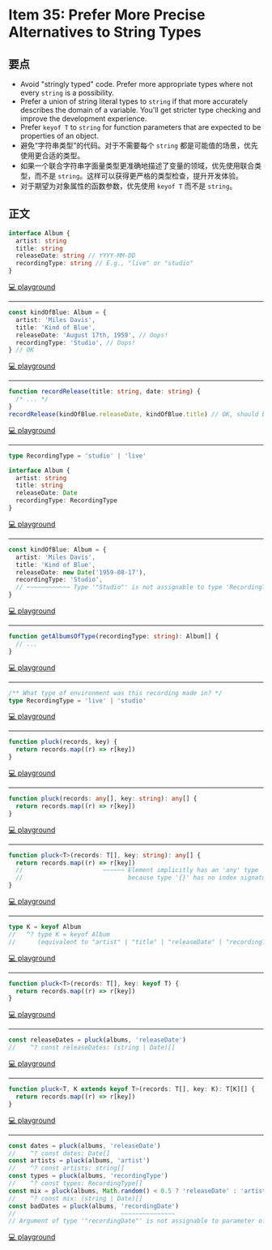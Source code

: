 # Item 35: Prefer More Precise Alternatives to String Types

## 要点

- Avoid "stringly typed" code. Prefer more appropriate types where not every `string` is a possibility.
- Prefer a union of string literal types to `string` if that more accurately describes the domain of a variable. You'll get stricter type checking and improve the development experience.
- Prefer `keyof T` to `string` for function parameters that are expected to be properties of an object.
- 避免“字符串类型”的代码。对于不需要每个 `string` 都是可能值的场景，优先使用更合适的类型。
- 如果一个联合字符串字面量类型更准确地描述了变量的领域，优先使用联合类型，而不是 `string`。这样可以获得更严格的类型检查，提升开发体验。
- 对于期望为对象属性的函数参数，优先使用 `keyof T` 而不是 `string`。

## 正文

```ts
interface Album {
  artist: string
  title: string
  releaseDate: string // YYYY-MM-DD
  recordingType: string // E.g., "live" or "studio"
}
```

[💻 playground](https://www.typescriptlang.org/play/?ts=5.4.5#code/JYOwLgpgTgZghgYwgAgIIBsBGBXAtsgbwChlk4oxgBnMALmRqlAHMBuE5SsdCexl9qSgQecKhAAicSHzBMQbUgHolyAJoa1AWgCyOrRIkdhCAPZQAJiwAqATwAOvBnIHLVAUQB0zTwBpkAETowABuEAHI5oE02FamAUQAvkRAA)

---

```ts
const kindOfBlue: Album = {
  artist: 'Miles Davis',
  title: 'Kind of Blue',
  releaseDate: 'August 17th, 1959', // Oops!
  recordingType: 'Studio', // Oops!
} // OK
```

[💻 playground](https://www.typescriptlang.org/play/?ts=5.4.5#code/JYOwLgpgTgZghgYwgAgIIBsBGBXAtsgbwChlk4oxgBnMALmRqlAHMBuE5SsdCexl9qSgQecKhAAicSHzBMQbUgHolyAJoa1AWgCyOrRIkdhCAPZQAJiwAqATwAOvBnIHLVAUQB0zTwBpkAETowABuEAHI5oE02FamAUQAvkRmIDTIANagFgDyMABC6NhOGDj4ALyEHOSUNPQA5DrAPFTIUiHU9b4cXDwNANLZkTDIhcVdxiIQYpLSTvWo2MzY6QCMAOxgABb+qwCcAKx7XW7IOab2VACEk2aWNg7zAMpgscCmJ8gqZxfXSaynHL9IhAA)

---

```ts
function recordRelease(title: string, date: string) {
  /* ... */
}
recordRelease(kindOfBlue.releaseDate, kindOfBlue.title) // OK, should be error
```

[💻 playground](https://www.typescriptlang.org/play/?ts=5.4.5#code/JYOwLgpgTgZghgYwgAgIIBsBGBXAtsgbwChlk4oxgBnMALmRqlAHMBuE5SsdCexl9qSgQecKhAAicSHzBMQbUgHolyAJoa1AWgCyOrRIkdhCAPZQAJiwAqATwAOvBnIHLVAUQB0zTwBpkAETowABuEAHI5oE02FamAUQAvkRmIDTIANagFgDyMABC6NhOGDj4ALyEHOSUNPQA5DrAPFTIUiHU9b4cXDwNANLZkTDIhcVdxiIQYpLSTvWo2MzY6QCMAOxgABb+qwCcAKx7XW7IOab2VACEk2aWNg7zAMpgscCmJ8gqZxfXSaynHL9IgwbAgBCUUwgZAmcwWABKUxmAApek5+Ap-BY5rJ5MwAJSEL4AKmQnnJyGJqmSsMsiNE4mRWRAuQKRQgnmEDNmkH8zNZYw5aPxAK+qiB-ioW1M2HQFmQmBQ0Cg5iIQA)

---

```ts
type RecordingType = 'studio' | 'live'

interface Album {
  artist: string
  title: string
  releaseDate: Date
  recordingType: RecordingType
}
```

[💻 playground](https://www.typescriptlang.org/play/?ts=5.4.5#code/C4TwDgpgBAShDGB7ATgEwJYDsDmAVc0AvFAOQDOwArhoiVAD6kA26AbhCQNwBQ3WwEZADMAhvGgBBJgCNKAWygBvblCgjkwdBQBcUCsizYeqzcCYRd+w8ajII5kWQgAREQN2uBNu0jSH8kLpwvhg4ARA8AL7cQA)

---

```ts
const kindOfBlue: Album = {
  artist: 'Miles Davis',
  title: 'Kind of Blue',
  releaseDate: new Date('1959-08-17'),
  recordingType: 'Studio',
  // ~~~~~~~~~~~~ Type '"Studio"' is not assignable to type 'RecordingType'
}
```

[💻 playground](https://www.typescriptlang.org/play/?ts=5.4.5#code/C4TwDgpgBAShDGB7ATgEwJYDsDmAVc0AvFAOQDOwArhoiVAD6kA26AbhCQNwBQ3WwEZADMAhvGgBBJgCNKAWygBvblCgjkwdBQBcUCsizYeqzcCYRd+w8ajII5kWQgAREQN2uBNu0jSH8kLpwvhg4ARA8AL7cSJgUUADWWKgA8kIAQkyUFlBSsgrEyqrqmjqkALLo5mRQrqxaJAA0KlCm5rokANLJUIhCUJnZTS12Dk6eOZgQAO61bhAAFCQAjACcAKyrALQADAAcW8sA7CQAlM2qPiiheAQdAMpUNCTcAPSvUAB+3z+-31DhUgAIke1HQiCBdC0UEwiGAajIZHQ2EwImk5laiFaBFIwWu-gIL0iPCAA)

---

```ts
function getAlbumsOfType(recordingType: string): Album[] {
  // ...
}
```

[💻 playground](https://www.typescriptlang.org/play/?ts=5.4.5#code/C4TwDgpgBAShDGB7ATgEwJYDsDmAVc0AvFAOQDOwArhoiVAD6kA26AbhCQNwBQ3WwEZADMAhvGgBBJgCNKAWygBvblCgjkwdBQBcUCsizYeqzcCYRd+w8ajII5kWQgAREQN2uBNu0jSH8kLpwvhg4ARA8AL7cQpSY8JqImFDYEMBSsnJkAPJC4QAUPiiheASWwAY4AJS6GfIA2gC6SipQAPRtUADC2QCyAAowAKIAyiOtdlTIyU02HVBDAHLO3NHcQA)

---

```ts
/** What type of environment was this recording made in? */
type RecordingType = 'live' | 'studio'
```

[💻 playground](https://www.typescriptlang.org/play/?ts=5.4.5#code/PQKhAIHUAsEMBdzwJ4AcCm4D2Azc6A7ANwEsAnLAgW0MQHdYBnJaE5s9AYyzIBMSCAc3BVYvTAID84EMABQKDOABKXHvyEAVNJgC84AOQAbEkXQHwAH0ON4AV35YDAbjlA)

---

```js
function pluck(records, key) {
  return records.map((r) => r[key])
}
```

[💻 playground](https://www.typescriptlang.org/play/?ts=5.4.5#code/GYVwdgxgLglg9mABABwDYggawBQCcCmEcuAJgM4A0im+AngJSIDeAUIogVCLkgUaWQB0AWwCGyPIgC8APg4BtGrQC69ANwsAviyA)

---

```ts
function pluck(records: any[], key: string): any[] {
  return records.map((r) => r[key])
}
```

[💻 playground](https://www.typescriptlang.org/play/?ts=5.4.5#code/GYVwdgxgLglg9mABABwDYggawBQCcCmEcuAJgM4BciAhmAJ4DaAugDSKb51VlS4xgBzAJRVajJogDeAKESICUELiQEipMgDoAttWR5EAXgB88hhzpMhAbmkBfaUA)

---

```ts
function pluck<T>(records: T[], key: string): any[] {
  return records.map((r) => r[key])
  //                      ~~~~~~ Element implicitly has an 'any' type
  //                             because type '{}' has no index signature
}
```

[💻 playground](https://www.typescriptlang.org/play/?ts=5.4.5#code/GYVwdgxgLglg9mABABwDYggawDwBUB8AFAE4CmEcxAJgM4BciuA2gLoA0impAngzVMRhgA5gEoGAQzDdWiAN4AoRIjJQQxJGQrUaAOgC2E5CUQBefCqZduLUQG4liAPRPlb9x8-KAfr7+IAUVRSfVIwKEQYfTQYCBgoVG5EAAsJGkQpRAByKW4sxChuZFJHFy9yio8AI3IJEBpSAqLGrLkAX3zU9LA4SLAqUgAPRBoYYTAJNTIFNoUgA)

---

```ts
type K = keyof Album
//   ^? type K = keyof Album
//      (equivalent to "artist" | "title" | "releaseDate" | "recordingType")
```

[💻 playground](https://www.typescriptlang.org/play/?ts=5.4.5#code/C4TwDgpgBAShDGB7ATgEwJYDsDmAVc0AvFAOQDOwArhoiVAD6kA26AbhCQNwBQ3WwEZADMAhvGgBBJgCNKAWygBvblCgjkwdBQBcUCsizYeqzcCYRd+w8ajII5kWQgAREQN2uBNu0jSH8kLpwvhg4ARA8AL7coJBQANJQxADWECCIQlBSsnI8APR5qlAAegD8ULHQiSlpGVky8jEEsBBkiEzsADwwIgDuAHxJsH1QEAAeApioZFAAYpSY8JqImFDlPb1QuooA2olYUKnpmRsAukF9e6eRPJVQAMogmMAAFtUtbR0QnfH9+YWqMoVZqPZ5vIYAInUmgoEIYUAhpnMcMYELsDicnggKIRPhQoTwBAhvCAA)

---

```ts
function pluck<T>(records: T[], key: keyof T) {
  return records.map((r) => r[key])
}
```

[💻 playground](https://www.typescriptlang.org/play/?ts=5.4.5#code/C4TwDgpgBAShDGB7ATgEwJYDsDmAVc0AvFAOQDOwArhoiVAD6kA26AbhCQNwBQ3WwEZADMAhvGgBBJgCNKAWygBvblCgjkwdBQBcUCsizYeqzcCYRd+w8ajII5kWQgAREQN2uBNu0jSH8kLpwvhg4ARA8AL7cQpSY8JqImFBgTJTwANYAPLgAfAAUPiioZLq4ANoAugA0UBkQILr1IIhCULgAlEoqthBUyMlFaGQAdHIiYIVQhLm25c2VHVHcQA)

---

```ts
const releaseDates = pluck(albums, 'releaseDate')
//    ^? const releaseDates: (string | Date)[]
```

[💻 playground](https://www.typescriptlang.org/play/?ts=5.4.5#code/C4TwDgpgBAShDGB7ATgEwJYDsDmAVc0AvFAOQDOwArhoiVAD6kA26AbhCQNwBQ3WwEZADMAhvGgBBJgCNKAWygBvblCgjkwdBQBcUCsizYeqzcCYRd+w8ajII5kWQgAREQN2uBNu0jSH8kLpwvhg4ARA8AL7cQpSY8JqImFBgTJTwANYAPLgAfAAUPiioZLq4ANoAugA0UBkQILr1IIhCULgAlEoqthBUyMlFaGQAdHIiYIVQhLm25c2VHVHcqAhM6tDmwGoy8qVQUrJyVTxImBS9Dk6eEGTTKWmZ+SK7cmS1JHZXLm4cS9wAegBqlUAD0APxQM4XL4QRw-AT7fJWHAMKA3DpVbhAA)

---

```ts
function pluck<T, K extends keyof T>(records: T[], key: K): T[K][] {
  return records.map((r) => r[key])
}
```

[💻 playground](https://www.typescriptlang.org/play/?ts=5.4.5#code/GYVwdgxgLglg9mABABwDYggawDwBUA0iA0ogKYAeUpYAJgM6KakCecwiuAfABQBOpEOL3oAuDgG0AuoSbMxRAJRjc4opKmIA3gChEiflBC8k-QcLoA6ALYBDZH0QBeTvvGzJCgNzaAvtqA)

---

```ts
const dates = pluck(albums, 'releaseDate')
//    ^? const dates: Date[]
const artists = pluck(albums, 'artist')
//    ^? const artists: string[]
const types = pluck(albums, 'recordingType')
//    ^? const types: RecordingType[]
const mix = pluck(albums, Math.random() < 0.5 ? 'releaseDate' : 'artist')
//    ^? const mix: (string | Date)[]
const badDates = pluck(albums, 'recordingDate')
//                             ~~~~~~~~~~~~~~~
// Argument of type '"recordingDate"' is not assignable to parameter of type ...
```

[💻 playground](https://www.typescriptlang.org/play/?ts=5.4.5#code/GYVwdgxgLglg9mABABwDYggawDwBUA0iA0ogKYAeUpYAJgM6KakCecwiuAfABQBOpEOL3oAuDgG0AuoSbMxRAJRjc4opKmIA3gChEiflBC8k-QcLoA6ALYBDZH0QBeTvvGzJCgNzaAvtqjMyKSIAEoCQjQwYADmuIHBjogA5HSGkXBJiAA+yagwAG6kSd7aUVS8wDYQwQCCqABGIFZauog2vLCpYqm8UdHeerBQqKTdUL0xA-qkIzZ0pAAiNlRiS1RTphF9cUFiYWaRMTuk3n40AqjtwSNQbQ1NdGJ1jVZS3oJgqYg0y6QMiWgMJhuDZ7lY6IQkvxZvM1kUvNoAPSIvR6AB6AH5EB8vj8qI9EHCpNocbd2p0oP8UOgsCCwRDkuSYKkkgjkajEJjsQgvkzUgSen1iaTEAEglTAbTQS8GVDwsJtvFWd52aiuSKxX89vLDrF4sKebcrDByE5qUC6TLCABZZYACwsvBstDgVm4CkQ2EQAAYLABWRBYuUwxa-TJiJJ8qDKpEotVYkXG8hibiCmLZQm-BQGz63eo2GhwiU04HSh6QzYKmJwmOqjn1huN+sAP1bbfbHdjiBqvGiTWotzYoviyQARJXdXDR5lmYgwHAyXQ6DBomAbPURqK4Ch2jYrKRyogh5rEBYz9ogA)

